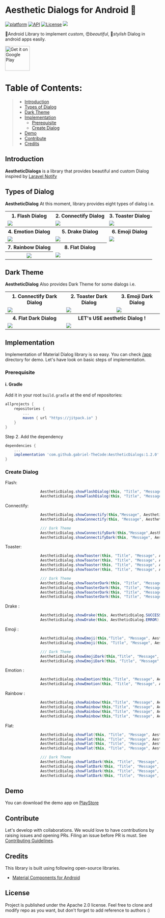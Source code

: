 # Aesthetic Dialogs for Android 📱
[![platform](https://img.shields.io/badge/platform-Android-yellow.svg)](https://www.android.com)
[![API](https://img.shields.io/badge/API-15%2B-brightgreen.svg?style=plastic)](https://android-arsenal.com/api?level=14)
[![License](https://img.shields.io/badge/license-Apache%202-4EB1BA.svg?style=flat-square)](https://www.apache.org/licenses/LICENSE-2.0.html)
[![](https://jitpack.io/v/gabriel-TheCode/AestheticDialogs.svg)](https://jitpack.io/#gabriel-TheCode/AestheticDialogs)

📱Android Library to implement *custom*, 😍*beautiful*, 🎨*stylish*  Dialog in android apps easily.

<a href="https://play.google.com/store/apps/details?id=com.thecode.sample">
    <img alt="Get it on Google Play"
        height="80"
        src="https://play.google.com/intl/en_us/badges/images/generic/en_badge_web_generic.png" />
</a>

# Table of Contents:
> - [ Introduction ](#introduction)
> - [ Types of Dialog ](#types)
> - [ Dark Theme ](#dark)
> - [ Implementation ](#implementation)
>    - [ Prerequisite ](#prerequisite)
>    - [ Create Dialog ](#createDialog)
> - [ Demo ](#demo)
> - [ Contribute ](#contribute)
> - [ Credits ](#credits)

<a name="introduction"></a>
## Introduction
**AestheticDialogs** is a library that provides beautiful and custom Dialog inspired by [Laravel Notify](https://github.com/mckenziearts/laravel-notify)

<a name="types"></a>
## Types of Dialog
**AestheticDialog** At this moment, library provides eight types of dialog i.e.

<table style="width:100%">
  <tr>
    <th>1. Flash Dialog</th>
    <th>2. Connectify Dialog</th>
    <th>3. Toaster Dialog</th>
  </tr>
  <tr>
    <td><img src="https://github.com/gabriel-TheCode/AndroidLibrariesAssets/raw/master/AestheticDialogs/flash.gif"/></td>
    <td><img src="https://github.com/gabriel-TheCode/AndroidLibrariesAssets/raw/master/AestheticDialogs/connectify.gif"/></td>
    <td><img src="https://github.com/gabriel-TheCode/AndroidLibrariesAssets/raw/master/AestheticDialogs/toaster.gif"/></td>
  </tr>
  <tr>
    <th>4. Emotion Dialog</th>
    <th>5. Drake Dialog</th>
    <th>6. Emoji Dialog</th>
  </tr>
  <tr>
    <td><img src="https://github.com/gabriel-TheCode/AndroidLibrariesAssets/raw/master/AestheticDialogs/emotion.gif"/></td>
    <td><img src="https://github.com/gabriel-TheCode/AndroidLibrariesAssets/raw/master/AestheticDialogs/drake.gif"/></td>
    <td><img src="https://github.com/gabriel-TheCode/AndroidLibrariesAssets/raw/master/AestheticDialogs/emoji.gif"/></td>
  </tr>
  
   <tr>
    <th>7. Rainbow Dialog</th>
    <th>8. Flat Dialog</th>
  </tr>

   <tr>
    <th><img src="https://github.com/gabriel-TheCode/AndroidLibrariesAssets/raw/master/AestheticDialogs/rainbow.png"/></th>
    <td><img src="https://github.com/gabriel-TheCode/AndroidLibrariesAssets/raw/master/AestheticDialogs/flat.png"/></td>

  </tr>
</table>

<a name="dark"></a>
## Dark Theme
**AestheticDialog** Also provides Dark Theme for some dialogs i.e.

<table style="width:100%">
  <tr>
    <th>1. Connectify Dark Dialog</th>
    <th>2. Toaster Dark Dialog</th>
    <th>3. Emoji Dark Dialog</th>
  </tr>
  <tr>
    <td><img src="https://github.com/gabriel-TheCode/AndroidLibrariesAssets/raw/master/AestheticDialogs/connectify-dark.png"/></td>
    <td><img src="https://github.com/gabriel-TheCode/AndroidLibrariesAssets/raw/master/AestheticDialogs/toaster-dark.png"/></td>
     <td><img src="https://github.com/gabriel-TheCode/AndroidLibrariesAssets/raw/master/AestheticDialogs/emoji-dark.png"/></td>
  </tr>
  <tr>
    <th>4. Flat Dark Dialog</th>
    <th colspan="2">LET's USE aesthetic Dialog !</th>
    <tr>
    <td><img src="https://github.com/gabriel-TheCode/AndroidLibrariesAssets/raw/master/AestheticDialogs/flat-dark.png"/></td>
    <td colspan="2"><img src="https://github.com/gabriel-TheCode/AndroidLibrariesAssets/raw/master/AestheticDialogs/presentation.png"/></td>
     
  </tr>
  </tr>
</table>

<a name="implementation"></a>
## Implementation
Implementation of Material Dialog library is so easy. You can check [/app](/app) directory for demo. Let's have look on basic steps of implementation.
<a name="prerequisite"></a>
### Prerequisite
#### i. Gradle

Add it in your root `build.gradle` at the end of repositories:

```gradle
allprojects {
	repositories {
		...
		maven { url "https://jitpack.io" }
	}
}
```

Step 2. Add the dependency

```gradle
dependencies {
	...
	implementation 'com.github.gabriel-TheCode:AestheticDialogs:1.2.0'
}
```

<a name="createDialog"></a>
### Create Dialog

Flash:

``` java
                AestheticDialog.showFlashDialog(this, "Title", "Message", AestheticDialog.SUCCESS);
                AestheticDialog.showFlashDialog(this, "Title", "Message", AestheticDialog.ERROR);
```

Connectify:

``` java
                AestheticDialog.showConnectify(this,"Message", AestheticDialog.SUCCESS);
                AestheticDialog.showConnectify(this, "Message", AestheticDialog.ERROR);

                /// Dark Theme
                AestheticDialog.showConnectifyDark(this,"Message",AestheticDialog.SUCCESS);
                AestheticDialog.showConnectifyDark(this, "Message", AestheticDialog.ERROR);
```

Toaster:

``` java
                AestheticDialog.showToaster(this, "Title", "Message", AestheticDialog.ERROR);
                AestheticDialog.showToaster(this, "Title", "Message", AestheticDialog.SUCCESS);
                AestheticDialog.showToaster(this, "Title", "Message", AestheticDialog.WARNING);
                AestheticDialog.showToaster(this, "Title", "Message", AestheticDialog.INFO);

                /// Dark Theme
                AestheticDialog.showToasterDark(this, "Title", "Message", AestheticDialog.ERROR);
                AestheticDialog.showToasterDark(this, "Title", "Message", AestheticDialog.SUCCESS);
                AestheticDialog.showToasterDark(this, "Title", "Message", AestheticDialog.WARNING);
                AestheticDialog.showToasterDark(this, "Title", "Message", AestheticDialog.INFO);
```

Drake :

``` java
                AestheticDialog.showDrake(this, AestheticDialog.SUCCESS);
                AestheticDialog.showDrake(this, AestheticDialog.ERROR);
```

Emoji :

``` java
                AestheticDialog.showEmoji(this,"Title", "Message", AestheticDialog.SUCCESS);
                AestheticDialog.showEmoji(this, "Title", "Message", AestheticDialog.ERROR);

                /// Dark Theme
                AestheticDialog.showEmojiDark(this,"Title", "Message", AestheticDialog.SUCCESS);
                AestheticDialog.showEmojiDark(this, "Title", "Message", AestheticDialog.ERROR);
```

Emotion :

``` java
                AestheticDialog.showEmotion(this,"Title", "Message", AestheticDialog.SUCCESS);
                AestheticDialog.showEmotion(this, "Title", "Message", AestheticDialog.ERROR);
```

Rainbow :

``` java
                AestheticDialog.showRainbow(this,"Title", "Message", AestheticDialog.SUCCESS);
                AestheticDialog.showRainbow(this,"Title", "Message", AestheticDialog.ERROR);
                AestheticDialog.showRainbow(this,"Title", "Message", AestheticDialog.WARNING);
                AestheticDialog.showRainbow(this,"Title", "Message", AestheticDialog.INFO);
```

Flat:

``` java
                AestheticDialog.showFlat(this, "Title", "Message", AestheticDialog.ERROR);
                AestheticDialog.showFlat(this, "Title", "Message", AestheticDialog.SUCCESS);
                AestheticDialog.showFlat(this, "Title", "Message", AestheticDialog.WARNING);
                AestheticDialog.showFlat(this, "Title", "Message", AestheticDialog.INFO);

                /// Dark Theme
                AestheticDialog.showFlatDark(this, "Title", "Message", AestheticDialog.ERROR);
                AestheticDialog.showFlatDark(this, "Title", "Message", AestheticDialog.SUCCESS);
                AestheticDialog.showFlatDark(this, "Title", "Message", AestheticDialog.WARNING);
                AestheticDialog.showFlatDark(this, "Title", "Message", AestheticDialog.INFO);
```


<a name="demo"></a>
## Demo
You can download the demo app on [PlayStore](https://play.google.com/store/apps/details?id=com.thecode.sample)

<a name="contribute"></a>
## Contribute
Let's develop with collaborations. We would love to have contributions by raising issues and opening PRs. Filing an issue before PR is must.
See [Contributing Guidelines](CONTRIBUTING.md).

<a name="credits"></a>
## Credits
This library is built using following open-source libraries.
- [Material Components for Android](https://github.com/material-components/material-components-android)

## License
Project is published under the Apache 2.0 license. Feel free to clone and modify repo as you want, but don't forget to add reference to authors :)
